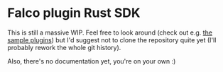# Falco plugin Rust SDK

This is still a massive WIP. Feel free to look around (check out e.g. [the sample plugins](falco_plugin/examples))
but I'd suggest not to clone the repository quite yet (I'll probably rework the whole git history).

Also, there's no documentation yet, you're on your own :)